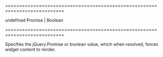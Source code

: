<!--**
/*-------------------------------------------
    Auto-generated file. Do not modify.
-------------------------------------------

**-->
===========================================================================
<!--default-->undefined<!--/default-->
<!--type-->Promise | Boolean<!--/type-->
===========================================================================

<!--shortDescription-->
Specifies the jQuery.Promise or boolean value, which when resolved, forces widget content to render.
<!--/shortDescription-->

<!--fullDescription-->

<!--/fullDescription-->